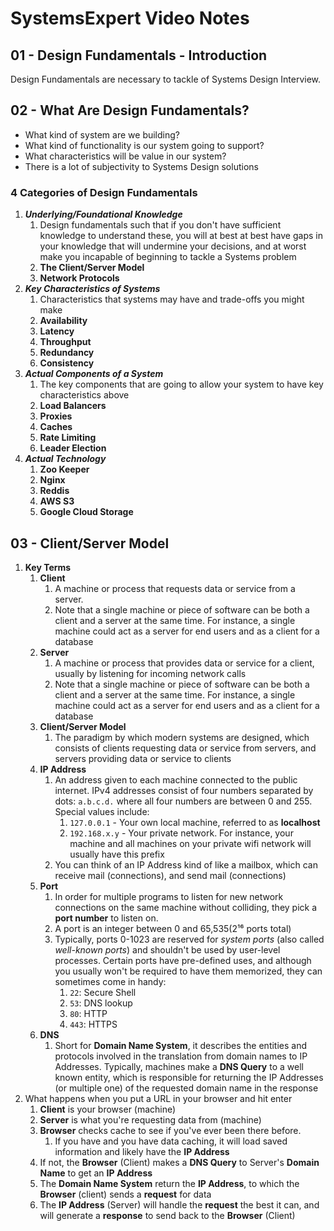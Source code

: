 # **SystemsExpert Video Notes**

## **01 - Design Fundamentals - Introduction**

Design Fundamentals are necessary to tackle of Systems Design Interview.

## **02 - What Are Design Fundamentals?**

- What kind of system are we building?
- What kind of functionality is our system going to support?
- What characteristics will be value in our system?
- There is a lot of subjectivity to Systems Design solutions

### **4 Categories of Design Fundamentals**

1. ***Underlying/Foundational Knowledge***
    1. Design fundamentals such that if you don't have sufficient knowledge to understand these, you will at best
      at best have gaps in your knowledge that will undermine your decisions, and at worst make you incapable of beginning
      to tackle a Systems problem
    2. **The Client/Server Model**
    3. **Network Protocols**
2. ***Key Characteristics of Systems***
   1. Characteristics that systems may have and trade-offs you might make
   2. **Availability**
   3. **Latency**
   4. **Throughput**
   5. **Redundancy**
   6. **Consistency**
3. ***Actual Components of a System***
   1. The key components that are going to allow your system to have key characteristics above
   2. **Load Balancers**
   3. **Proxies**
   4. **Caches**
   5. **Rate Limiting**
   6. **Leader Election**
4. ***Actual Technology***
   1. **Zoo Keeper**
   2. **Nginx**
   3. **Reddis**
   4. **AWS S3**
   5. **Google Cloud Storage**

## **03 - Client/Server Model**

1. **Key Terms**
   1. **Client**
      1. A machine or process that requests data or service from a server.
      2. Note that a single machine or piece of software can be both a client and a server at the same time.  For instance, a single machine
          could act as a server for end users and as a client for a database
   2. **Server**
      1. A machine or process that provides data or service for a client, usually by listening for incoming network calls
      2. Note that a single machine or piece of software can be both a client and a server at the same time.  For instance, a single machine
          could act as a server for end users and as a client for a database
   3. **Client/Server Model**
      1. The paradigm by which modern systems are designed, which consists of clients requesting data or service from servers, and servers providing
          data or service to clients
   4. **IP Address**
      1. An address given to each machine connected to the public internet.  IPv4 addresses consist of four numbers separated by dots: `a.b.c.d.`
          where all four numbers are between 0 and 255.  Special values include:
          1. `127.0.0.1` - Your own local machine, referred to as **localhost**
          2. `192.168.x.y` - Your private network.  For instance, your machine and all machines on your private wifi network will usually have this prefix
      2. You can think of an IP Address kind of like a mailbox, which can receive mail (connections), and send mail (connections)
   5. **Port**
      1. In order for multiple programs to listen for new network connections on the same machine without colliding, they pick a **port number** to listen on.
      2. A port is an integer between 0 and 65,535(2¹⁶ ports total)
      3. Typically, ports 0-1023 are reserved for *system ports* (also called *well-known ports*) and shouldn't be used by user-level processes.
          Certain ports have pre-defined uses, and although you usually won't be required to have them memorized, they can sometimes come in handy:
          1. `22`: Secure Shell
          2. `53`: DNS lookup
          3. `80`: HTTP
          4. `443`: HTTPS
   6. **DNS**
      1. Short for **Domain Name System**, it describes the entities and protocols involved in the translation from domain names to IP Addresses.
          Typically, machines make a **DNS Query** to a well known entity, which is responsible for returning the IP Addresses (or multiple one)
          of the requested domain name in the response
2. What happens when you put a URL in your browser and hit enter
   1. **Client** is your browser (machine)
   2. **Server** is what you're requesting data from (machine)
   3. **Browser** checks cache to see if you've ever been there before.
      1. If you have and you have data caching, it will load saved information and likely have the **IP Address**
   4. If not, the **Browser** (Client) makes a **DNS Query** to Server's **Domain Name** to get an **IP Address**
   5. The **Domain Name System** return the **IP Address**, to which the **Browser** (client) sends a **request** for data
   6. The **IP Address** (Server) will handle the **request** the best it can, and will generate a **response** to send back to the **Browser** (Client)
